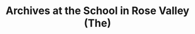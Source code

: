 ---
layout: repo
title: "Archives at the School in Rose Valley (The)"
id: 14773
permalink: repos/14773/
---